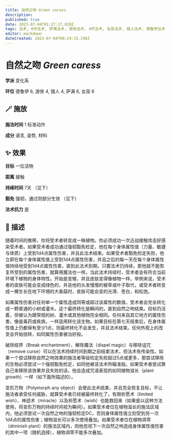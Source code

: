 ```yaml
---
title: 自然之吻 Green caress
description: 
published: true
date: 2023-07-04T01:27:17.628Z
tags: 法术, 6环法术, 萨满法术, 游侠法术, 4环法术, 女巫法术, 猎人法术, 德鲁伊法术, 变化系
editor: markdown
dateCreated: 2023-07-04T00:24:15.296Z
---
```


# **自然之吻** *Green caress*

**学派** 变化系 

**环位** 德鲁伊 6, 游侠 4, 猎人 4, 萨满 6, 女巫 6

## 🪄 施放

**施法时间** 1 标准动作

**成分** 语言, 姿势, 材料

## ✨ 效果 

**目标** 一位活物 

**距离** 接触  

**持续时间** 7天 （见下） 

**豁免** 强韧，通过则部分生效 （见下）

**法术抗力** 是

## 📖 描述

随着时间的推移，你将受术者转变成一株植物。你必须成功一次近战接触攻击好感染受术者。如果受术者成功通过强韧豁免检定，他在每个身体属性值（力量、敏捷与体质）上受到1d4点属性伤害，并且此法术结束。如果受术者豁免检定失败，他立即在每个身体属性值上受到1d4点属性伤害，并且之后的每一天在每个身体属性值持续地受到1d4点属性伤害，直到此法术到期。只要法术仍持续，那他就不能恢复所受到的属性伤害，就算用魔法也一样。当此法术持续时，受术者会有符合当前环境下植物的身体特性。开始是变矮，并且皮肤变得像植物一样。举例来说，受术者的皮肤可能会变成绿色的，并且他的头发慢慢的被草或叶子取代，或受术者转变成一棵生长在地下环境的大香菇时，皮肤可能会变的光滑、苍白，和松弛。

如果属性伤害对任何单一个属性造成同等或超过该属性的数值，受术者会完全转化成一颗普通的小树或灌木。这个最终转化是瞬间的，直到自然之吻结束。目标仍活着，但被认为跟常规的树、灌木或其他植物完全相同。任何来自其它地方的属性伤害，像是毒药或疾病，一样适用转化该生物。如果目标在第七天结束后，在身体属性值上仍都保有至少1点，则最终转化不会发生，并且法术结束。任何外观上的改变会开始扭转，如同属性伤害被治好般。

破除结界（Break enchantment）、解除魔法（dispel magic）与移除诅咒（remove curse）可以在法术持续时间到期之前结束法术，但法术有传染性。如果一个尝试移除自然之吻效果的施法者等级检定失败超过5点或更多，那尝试移除的生物必须尝试一个强韧豁免检定，如同他被该法术所瞄准般。如果受术者尝试靠自己来移除该效果并且失败的话，他会造成咒语表现的如同植物滋长（plant growth）一样（如下面所描述的）。

变形万物（Polymorph any object）会使此法术结束，并且完全恢复目标，不让施法者承受任何威胁，就算受术者已经被最终转化了，有限祈愿术（limited wish）、神迹术（miracle）以及祈愿术（wish）也能救回来（如果是以这种方法使用，将变形万物的持续时间视为瞬间）。如果受术者位在植物滋长的施法区域内，他必须尝试一次自然之吻的强韧检定DC，否则身体属性值立刻受到另一次1d4点的属性伤害；植物滋长可以多次使用叠加。如果受术者位在植物凋零（diminish plant）的施法区域内，则他忽视下一次自然之吻造成身体属性值伤害的其中一项（随机选择），植物凋零不能多次叠加。
    